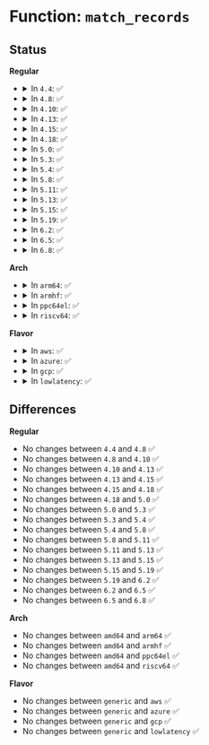 # Function: <code>match_records</code>

## Status
<b>Regular</b>
<ul>
<li>
<details>
<summary>In <code>4.4</code>: ✅</summary>

```c
int match_records(struct ftrace_hash *hash, char *func, int len, char *mod);
```

**Collision:** Unique Static

**Inline:** No

**Transformation:** False

**Instances:**

```
In kernel/trace/ftrace.c (ffffffff811420a0)
Location: kernel/trace/ftrace.c:3528
Inline: False
Direct callers:
  - kernel/trace/ftrace.c:ftrace_mod_callback
  - kernel/trace/ftrace.c:ftrace_set_hash
  - kernel/trace/ftrace.c:ftrace_regex_release
```
**Symbols:**

```
ffffffff811420a0-ffffffff811422b9: match_records (STB_LOCAL)
```
</details>
</li>
<li>
<details>
<summary>In <code>4.8</code>: ✅</summary>

```c
int match_records(struct ftrace_hash *hash, char *func, int len, char *mod);
```

**Collision:** Unique Static

**Inline:** No

**Transformation:** False

**Instances:**

```
In kernel/trace/ftrace.c (ffffffff8114c330)
Location: kernel/trace/ftrace.c:3565
Inline: False
Direct callers:
  - kernel/trace/ftrace.c:ftrace_regex_release
  - kernel/trace/ftrace.c:ftrace_set_hash
  - kernel/trace/ftrace.c:ftrace_mod_callback
```
**Symbols:**

```
ffffffff8114c330-ffffffff8114c55d: match_records (STB_LOCAL)
```
</details>
</li>
<li>
<details>
<summary>In <code>4.10</code>: ✅</summary>

```c
int match_records(struct ftrace_hash *hash, char *func, int len, char *mod);
```

**Collision:** Unique Static

**Inline:** No

**Transformation:** False

**Instances:**

```
In kernel/trace/ftrace.c (ffffffff81156220)
Location: kernel/trace/ftrace.c:3587
Inline: False
Direct callers:
  - kernel/trace/ftrace.c:ftrace_regex_release
  - kernel/trace/ftrace.c:ftrace_set_hash
  - kernel/trace/ftrace.c:ftrace_mod_callback
```
**Symbols:**

```
ffffffff81156220-ffffffff81156449: match_records (STB_LOCAL)
```
</details>
</li>
<li>
<details>
<summary>In <code>4.13</code>: ✅</summary>

```c
int match_records(struct ftrace_hash *hash, char *func, int len, char *mod);
```

**Collision:** Unique Static

**Inline:** No

**Transformation:** False

**Instances:**

```
In kernel/trace/ftrace.c (ffffffff81158ce0)
Location: kernel/trace/ftrace.c:3827
Inline: False
Direct callers:
  - kernel/trace/ftrace.c:ftrace_regex_release
  - kernel/trace/ftrace.c:ftrace_set_hash
  - kernel/trace/ftrace.c:register_ftrace_function_probe
  - kernel/trace/ftrace.c:ftrace_mod_callback
  - kernel/trace/ftrace.c:process_mod_list
```
**Symbols:**

```
ffffffff81158ce0-ffffffff81158f10: match_records (STB_LOCAL)
```
</details>
</li>
<li>
<details>
<summary>In <code>4.15</code>: ✅</summary>

```c
int match_records(struct ftrace_hash *hash, char *func, int len, char *mod);
```

**Collision:** Unique Static

**Inline:** No

**Transformation:** False

**Instances:**

```
In kernel/trace/ftrace.c (ffffffff811657e0)
Location: kernel/trace/ftrace.c:3795
Inline: False
Direct callers:
  - kernel/trace/ftrace.c:ftrace_regex_release
  - kernel/trace/ftrace.c:ftrace_set_hash
  - kernel/trace/ftrace.c:register_ftrace_function_probe
  - kernel/trace/ftrace.c:ftrace_mod_callback
  - kernel/trace/ftrace.c:process_mod_list
```
**Symbols:**

```
ffffffff811657e0-ffffffff81165a10: match_records (STB_LOCAL)
```
</details>
</li>
<li>
<details>
<summary>In <code>4.18</code>: ✅</summary>

```c
int match_records(struct ftrace_hash *hash, char *func, int len, char *mod);
```

**Collision:** Unique Static

**Inline:** No

**Transformation:** False

**Instances:**

```
In kernel/trace/ftrace.c (ffffffff811744d0)
Location: kernel/trace/ftrace.c:3784
Inline: False
Direct callers:
  - kernel/trace/ftrace.c:ftrace_regex_release
  - kernel/trace/ftrace.c:ftrace_set_hash
  - kernel/trace/ftrace.c:register_ftrace_function_probe
  - kernel/trace/ftrace.c:ftrace_mod_callback
  - kernel/trace/ftrace.c:process_mod_list
```
**Symbols:**

```
ffffffff811744d0-ffffffff811746f9: match_records (STB_LOCAL)
```
</details>
</li>
<li>
<details>
<summary>In <code>5.0</code>: ✅</summary>

```c
int match_records(struct ftrace_hash *hash, char *func, int len, char *mod);
```

**Collision:** Unique Static

**Inline:** No

**Transformation:** False

**Instances:**

```
In kernel/trace/ftrace.c (ffffffff81182120)
Location: kernel/trace/ftrace.c:3743
Inline: False
Direct callers:
  - kernel/trace/ftrace.c:ftrace_regex_release
  - kernel/trace/ftrace.c:ftrace_set_hash
  - kernel/trace/ftrace.c:register_ftrace_function_probe
  - kernel/trace/ftrace.c:ftrace_mod_callback
  - kernel/trace/ftrace.c:process_mod_list
```
**Symbols:**

```
ffffffff81182120-ffffffff81182353: match_records (STB_LOCAL)
```
</details>
</li>
<li>
<details>
<summary>In <code>5.3</code>: ✅</summary>

```c
int match_records(struct ftrace_hash *hash, char *func, int len, char *mod);
```

**Collision:** Unique Static

**Inline:** No

**Transformation:** False

**Instances:**

```
In kernel/trace/ftrace.c (ffffffff8118eea0)
Location: kernel/trace/ftrace.c:3774
Inline: False
Direct callers:
  - kernel/trace/ftrace.c:ftrace_regex_release
  - kernel/trace/ftrace.c:ftrace_set_hash
  - kernel/trace/ftrace.c:register_ftrace_function_probe
  - kernel/trace/ftrace.c:ftrace_mod_callback
  - kernel/trace/ftrace.c:process_mod_list
```
**Symbols:**

```
ffffffff8118eea0-ffffffff8118f0d4: match_records (STB_LOCAL)
```
</details>
</li>
<li>
<details>
<summary>In <code>5.4</code>: ✅</summary>

```c
int match_records(struct ftrace_hash *hash, char *func, int len, char *mod);
```

**Collision:** Unique Static

**Inline:** No

**Transformation:** False

**Instances:**

```
In kernel/trace/ftrace.c (ffffffff8119ae60)
Location: kernel/trace/ftrace.c:3798
Inline: False
Direct callers:
  - kernel/trace/ftrace.c:ftrace_regex_release
  - kernel/trace/ftrace.c:ftrace_set_hash
  - kernel/trace/ftrace.c:register_ftrace_function_probe
  - kernel/trace/ftrace.c:ftrace_mod_callback
  - kernel/trace/ftrace.c:process_mod_list
```
**Symbols:**

```
ffffffff8119ae60-ffffffff8119b094: match_records (STB_LOCAL)
```
</details>
</li>
<li>
<details>
<summary>In <code>5.8</code>: ✅</summary>

```c
int match_records(struct ftrace_hash *hash, char *func, int len, char *mod);
```

**Collision:** Unique Static

**Inline:** No

**Transformation:** False

**Instances:**

```
In kernel/trace/ftrace.c (ffffffff811b10a0)
Location: kernel/trace/ftrace.c:3925
Inline: False
Direct callers:
  - kernel/trace/ftrace.c:ftrace_regex_release
  - kernel/trace/ftrace.c:ftrace_set_hash
  - kernel/trace/ftrace.c:register_ftrace_function_probe
  - kernel/trace/ftrace.c:ftrace_mod_callback
  - kernel/trace/ftrace.c:process_mod_list
```
**Symbols:**

```
ffffffff811b10a0-ffffffff811b13da: match_records (STB_LOCAL)
```
</details>
</li>
<li>
<details>
<summary>In <code>5.11</code>: ✅</summary>

```c
int match_records(struct ftrace_hash *hash, char *func, int len, char *mod);
```

**Collision:** Unique Static

**Inline:** No

**Transformation:** False

**Instances:**

```
In kernel/trace/ftrace.c (ffffffff811aeb10)
Location: kernel/trace/ftrace.c:4003
Inline: False
Direct callers:
  - kernel/trace/ftrace.c:ftrace_regex_release
  - kernel/trace/ftrace.c:ftrace_set_hash
  - kernel/trace/ftrace.c:register_ftrace_function_probe
  - kernel/trace/ftrace.c:ftrace_mod_callback
  - kernel/trace/ftrace.c:process_mod_list
```
**Symbols:**

```
ffffffff811aeb10-ffffffff811aee4a: match_records (STB_LOCAL)
```
</details>
</li>
<li>
<details>
<summary>In <code>5.13</code>: ✅</summary>

```c
int match_records(struct ftrace_hash *hash, char *func, int len, char *mod);
```

**Collision:** Unique Static

**Inline:** No

**Transformation:** False

**Instances:**

```
In kernel/trace/ftrace.c (ffffffff811af4c0)
Location: kernel/trace/ftrace.c:4003
Inline: False
Direct callers:
  - kernel/trace/ftrace.c:ftrace_set_hash
  - kernel/trace/ftrace.c:register_ftrace_function_probe
  - kernel/trace/ftrace.c:ftrace_mod_callback
  - kernel/trace/ftrace.c:process_mod_list
```
**Symbols:**

```
ffffffff811af4c0-ffffffff811af7f9: match_records (STB_LOCAL)
```
</details>
</li>
<li>
<details>
<summary>In <code>5.15</code>: ✅</summary>

```c
int match_records(struct ftrace_hash *hash, char *func, int len, char *mod);
```

**Collision:** Unique Static

**Inline:** No

**Transformation:** False

**Instances:**

```
In kernel/trace/ftrace.c (ffffffff811d9300)
Location: kernel/trace/ftrace.c:4004
Inline: False
Direct callers:
  - kernel/trace/ftrace.c:ftrace_set_hash
  - kernel/trace/ftrace.c:register_ftrace_function_probe
  - kernel/trace/ftrace.c:ftrace_mod_callback
  - kernel/trace/ftrace.c:process_mod_list
```
**Symbols:**

```
ffffffff811d9300-ffffffff811d9661: match_records (STB_LOCAL)
```
</details>
</li>
<li>
<details>
<summary>In <code>5.19</code>: ✅</summary>

```c
int match_records(struct ftrace_hash *hash, char *func, int len, char *mod);
```

**Collision:** Unique Static

**Inline:** No

**Transformation:** False

**Instances:**

```
In kernel/trace/ftrace.c (ffffffff8120ea40)
Location: kernel/trace/ftrace.c:4144
Inline: False
Direct callers:
  - kernel/trace/ftrace.c:ftrace_set_hash
  - kernel/trace/ftrace.c:register_ftrace_function_probe
  - kernel/trace/ftrace.c:ftrace_mod_callback
  - kernel/trace/ftrace.c:process_mod_list
```
**Symbols:**

```
ffffffff8120ea40-ffffffff8120ed7f: match_records (STB_LOCAL)
```
</details>
</li>
<li>
<details>
<summary>In <code>6.2</code>: ✅</summary>

```c
int match_records(struct ftrace_hash *hash, char *func, int len, char *mod);
```

**Collision:** Unique Static

**Inline:** No

**Transformation:** False

**Instances:**

```
In kernel/trace/ftrace.c (ffffffff81257d50)
Location: kernel/trace/ftrace.c:4164
Inline: False
Direct callers:
  - kernel/trace/ftrace.c:ftrace_set_hash
  - kernel/trace/ftrace.c:register_ftrace_function_probe
  - kernel/trace/ftrace.c:ftrace_mod_callback
  - kernel/trace/ftrace.c:process_mod_list
```
**Symbols:**

```
ffffffff81257d50-ffffffff81258082: match_records (STB_LOCAL)
```
</details>
</li>
<li>
<details>
<summary>In <code>6.5</code>: ✅</summary>

```c
int match_records(struct ftrace_hash *hash, char *func, int len, char *mod);
```

**Collision:** Unique Static

**Inline:** No

**Transformation:** False

**Instances:**

```
In kernel/trace/ftrace.c (ffffffff8126f340)
Location: kernel/trace/ftrace.c:4319
Inline: False
Direct callers:
  - kernel/trace/ftrace.c:ftrace_set_hash
  - kernel/trace/ftrace.c:register_ftrace_function_probe
  - kernel/trace/ftrace.c:ftrace_mod_callback
  - kernel/trace/ftrace.c:process_mod_list
```
**Symbols:**

```
ffffffff8126f340-ffffffff8126f671: match_records (STB_LOCAL)
```
</details>
</li>
<li>
<details>
<summary>In <code>6.8</code>: ✅</summary>

```c
int match_records(struct ftrace_hash *hash, char *func, int len, char *mod);
```

**Collision:** Unique Static

**Inline:** No

**Transformation:** False

**Instances:**

```
In kernel/trace/ftrace.c (ffffffff81289950)
Location: kernel/trace/ftrace.c:4285
Inline: False
Direct callers:
  - kernel/trace/ftrace.c:ftrace_set_hash
  - kernel/trace/ftrace.c:register_ftrace_function_probe
  - kernel/trace/ftrace.c:ftrace_mod_callback
  - kernel/trace/ftrace.c:process_mod_list
```
**Symbols:**

```
ffffffff81289950-ffffffff81289b6f: match_records (STB_LOCAL)
```
</details>
</li>
</ul>
<b>Arch</b>
<ul>
<li>
<details>
<summary>In <code>arm64</code>: ✅</summary>

```c
int match_records(struct ftrace_hash *hash, char *func, int len, char *mod);
```

**Collision:** Unique Static

**Inline:** No

**Transformation:** False

**Instances:**

```
In kernel/trace/ftrace.c (ffff800010213c00)
Location: kernel/trace/ftrace.c:3798
Inline: False
Direct callers:
  - kernel/trace/ftrace.c:ftrace_regex_release
  - kernel/trace/ftrace.c:ftrace_set_hash
  - kernel/trace/ftrace.c:register_ftrace_function_probe
  - kernel/trace/ftrace.c:ftrace_mod_callback
  - kernel/trace/ftrace.c:process_mod_list
```
**Symbols:**

```
ffff800010213c00-ffff800010213e4c: match_records (STB_LOCAL)
```
</details>
</li>
<li>
<details>
<summary>In <code>armhf</code>: ✅</summary>

```c
int match_records(struct ftrace_hash *hash, char *func, int len, char *mod);
```

**Collision:** Unique Static

**Inline:** No

**Transformation:** False

**Instances:**

```
In kernel/trace/ftrace.c (c04529e8)
Location: kernel/trace/ftrace.c:3798
Inline: False
Direct callers:
  - kernel/trace/ftrace.c:ftrace_regex_release
  - kernel/trace/ftrace.c:ftrace_set_hash
  - kernel/trace/ftrace.c:register_ftrace_function_probe
  - kernel/trace/ftrace.c:ftrace_mod_callback
  - kernel/trace/ftrace.c:process_mod_list
```
**Symbols:**

```
c04529e8-c0452c58: match_records (STB_LOCAL)
```
</details>
</li>
<li>
<details>
<summary>In <code>ppc64el</code>: ✅</summary>

```c
int match_records(struct ftrace_hash *hash, char *func, int len, char *mod);
```

**Collision:** Unique Static

**Inline:** No

**Transformation:** False

**Instances:**

```
In kernel/trace/ftrace.c (c0000000002943f0)
Location: kernel/trace/ftrace.c:3798
Inline: False
Direct callers:
  - kernel/trace/ftrace.c:ftrace_regex_release
  - kernel/trace/ftrace.c:ftrace_set_hash
  - kernel/trace/ftrace.c:register_ftrace_function_probe
  - kernel/trace/ftrace.c:ftrace_mod_callback
  - kernel/trace/ftrace.c:process_mod_list
```
**Symbols:**

```
c0000000002943f0-c0000000002946fc: match_records (STB_LOCAL)
```
</details>
</li>
<li>
<details>
<summary>In <code>riscv64</code>: ✅</summary>

```c
int match_records(struct ftrace_hash *hash, char *func, int len, char *mod);
```

**Collision:** Unique Static

**Inline:** No

**Transformation:** False

**Instances:**

```
In kernel/trace/ftrace.c (ffffffe000173d78)
Location: kernel/trace/ftrace.c:3798
Inline: False
Direct callers:
  - kernel/trace/ftrace.c:ftrace_regex_release
  - kernel/trace/ftrace.c:ftrace_set_hash
  - kernel/trace/ftrace.c:register_ftrace_function_probe
  - kernel/trace/ftrace.c:ftrace_mod_callback
  - kernel/trace/ftrace.c:process_mod_list
```
**Symbols:**

```
ffffffe000173d78-ffffffe000173f8c: match_records (STB_LOCAL)
```
</details>
</li>
</ul>
<b>Flavor</b>
<ul>
<li>
<details>
<summary>In <code>aws</code>: ✅</summary>

```c
int match_records(struct ftrace_hash *hash, char *func, int len, char *mod);
```

**Collision:** Unique Static

**Inline:** No

**Transformation:** False

**Instances:**

```
In kernel/trace/ftrace.c (ffffffff81193480)
Location: kernel/trace/ftrace.c:3798
Inline: False
Direct callers:
  - kernel/trace/ftrace.c:ftrace_regex_release
  - kernel/trace/ftrace.c:ftrace_set_hash
  - kernel/trace/ftrace.c:register_ftrace_function_probe
  - kernel/trace/ftrace.c:ftrace_mod_callback
  - kernel/trace/ftrace.c:process_mod_list
```
**Symbols:**

```
ffffffff81193480-ffffffff811936b4: match_records (STB_LOCAL)
```
</details>
</li>
<li>
<details>
<summary>In <code>azure</code>: ✅</summary>

```c
int match_records(struct ftrace_hash *hash, char *func, int len, char *mod);
```

**Collision:** Unique Static

**Inline:** No

**Transformation:** False

**Instances:**

```
In kernel/trace/ftrace.c (ffffffff81186590)
Location: kernel/trace/ftrace.c:3798
Inline: False
Direct callers:
  - kernel/trace/ftrace.c:ftrace_regex_release
  - kernel/trace/ftrace.c:ftrace_set_hash
  - kernel/trace/ftrace.c:register_ftrace_function_probe
  - kernel/trace/ftrace.c:ftrace_mod_callback
  - kernel/trace/ftrace.c:process_mod_list
```
**Symbols:**

```
ffffffff81186590-ffffffff811867c4: match_records (STB_LOCAL)
```
</details>
</li>
<li>
<details>
<summary>In <code>gcp</code>: ✅</summary>

```c
int match_records(struct ftrace_hash *hash, char *func, int len, char *mod);
```

**Collision:** Unique Static

**Inline:** No

**Transformation:** False

**Instances:**

```
In kernel/trace/ftrace.c (ffffffff81191250)
Location: kernel/trace/ftrace.c:3798
Inline: False
Direct callers:
  - kernel/trace/ftrace.c:ftrace_regex_release
  - kernel/trace/ftrace.c:ftrace_set_hash
  - kernel/trace/ftrace.c:register_ftrace_function_probe
  - kernel/trace/ftrace.c:ftrace_mod_callback
  - kernel/trace/ftrace.c:process_mod_list
```
**Symbols:**

```
ffffffff81191250-ffffffff81191484: match_records (STB_LOCAL)
```
</details>
</li>
<li>
<details>
<summary>In <code>lowlatency</code>: ✅</summary>

```c
int match_records(struct ftrace_hash *hash, char *func, int len, char *mod);
```

**Collision:** Unique Static

**Inline:** No

**Transformation:** False

**Instances:**

```
In kernel/trace/ftrace.c (ffffffff8119ede0)
Location: kernel/trace/ftrace.c:3798
Inline: False
Direct callers:
  - kernel/trace/ftrace.c:ftrace_regex_release
  - kernel/trace/ftrace.c:ftrace_set_hash
  - kernel/trace/ftrace.c:register_ftrace_function_probe
  - kernel/trace/ftrace.c:ftrace_mod_callback
  - kernel/trace/ftrace.c:process_mod_list
```
**Symbols:**

```
ffffffff8119ede0-ffffffff8119f014: match_records (STB_LOCAL)
```
</details>
</li>
</ul>

## Differences
<b>Regular</b>
<ul>
<li>
No changes between <code>4.4</code> and <code>4.8</code> ✅
</li>
<li>
No changes between <code>4.8</code> and <code>4.10</code> ✅
</li>
<li>
No changes between <code>4.10</code> and <code>4.13</code> ✅
</li>
<li>
No changes between <code>4.13</code> and <code>4.15</code> ✅
</li>
<li>
No changes between <code>4.15</code> and <code>4.18</code> ✅
</li>
<li>
No changes between <code>4.18</code> and <code>5.0</code> ✅
</li>
<li>
No changes between <code>5.0</code> and <code>5.3</code> ✅
</li>
<li>
No changes between <code>5.3</code> and <code>5.4</code> ✅
</li>
<li>
No changes between <code>5.4</code> and <code>5.8</code> ✅
</li>
<li>
No changes between <code>5.8</code> and <code>5.11</code> ✅
</li>
<li>
No changes between <code>5.11</code> and <code>5.13</code> ✅
</li>
<li>
No changes between <code>5.13</code> and <code>5.15</code> ✅
</li>
<li>
No changes between <code>5.15</code> and <code>5.19</code> ✅
</li>
<li>
No changes between <code>5.19</code> and <code>6.2</code> ✅
</li>
<li>
No changes between <code>6.2</code> and <code>6.5</code> ✅
</li>
<li>
No changes between <code>6.5</code> and <code>6.8</code> ✅
</li>
</ul>
<b>Arch</b>
<ul>
<li>
No changes between <code>amd64</code> and <code>arm64</code> ✅
</li>
<li>
No changes between <code>amd64</code> and <code>armhf</code> ✅
</li>
<li>
No changes between <code>amd64</code> and <code>ppc64el</code> ✅
</li>
<li>
No changes between <code>amd64</code> and <code>riscv64</code> ✅
</li>
</ul>
<b>Flavor</b>
<ul>
<li>
No changes between <code>generic</code> and <code>aws</code> ✅
</li>
<li>
No changes between <code>generic</code> and <code>azure</code> ✅
</li>
<li>
No changes between <code>generic</code> and <code>gcp</code> ✅
</li>
<li>
No changes between <code>generic</code> and <code>lowlatency</code> ✅
</li>
</ul>
